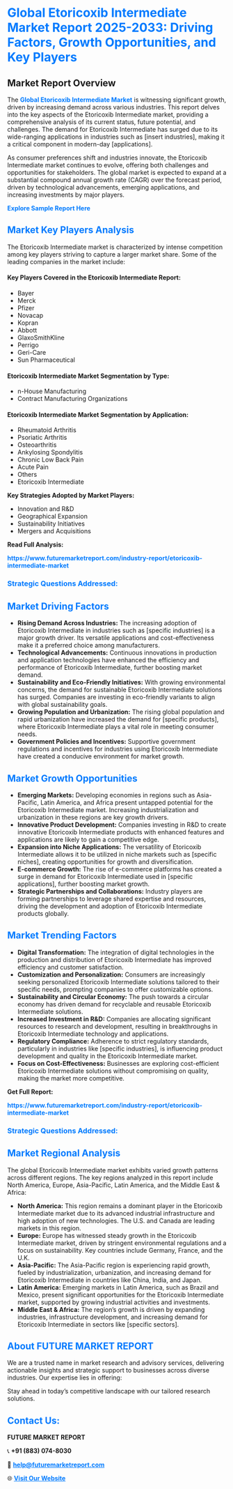 <h1 style="color: #007BFF;">Global Etoricoxib Intermediate Market Report 2025-2033: Driving Factors, Growth Opportunities, and Key Players</h1>

<section id="overview">
<h2>Market Report Overview</h2>
<p>The <a href="https://www.futuremarketreport.com/industry-report/etoricoxib-intermediate-market" style="color: #007BFF; text-decoration: none;"><strong>Global Etoricoxib Intermediate Market</strong></a> is witnessing significant growth, driven by increasing demand across various industries. This report delves into the key aspects of the Etoricoxib Intermediate market, providing a comprehensive analysis of its current status, future potential, and challenges. The demand for Etoricoxib Intermediate has surged due to its wide-ranging applications in industries such as [insert industries], making it a critical component in modern-day [applications].</p>
<p>As consumer preferences shift and industries innovate, the Etoricoxib Intermediate market continues to evolve, offering both challenges and opportunities for stakeholders. The global market is expected to expand at a substantial compound annual growth rate (CAGR) over the forecast period, driven by technological advancements, emerging applications, and increasing investments by major players.</p>
</section>

<section id="overview">
<p><a href="https://www.futuremarketreport.com/request-sample/reportId=108336" style="color: #007BFF; text-decoration: none;"><strong>Explore Sample Report Here</strong></a></p>
</section>

<section id="key-players">
<h2 style="color: #007BFF;">Market Key Players Analysis</h2>
<p>The Etoricoxib Intermediate market is characterized by intense competition among key players striving to capture a larger market share. Some of the leading companies in the market include:</p>
<h4>Key Players Covered in the Etoricoxib Intermediate Report:</h4>
<ul><li>Bayer</li><li>Merck</li><li>Pfizer</li><li>Novacap</li><li>Kopran</li><li>Abbott</li><li>GlaxoSmithKline</li><li>Perrigo</li><li>Geri-Care</li><li>Sun Pharmaceutical</li></ul>
<h4>Etoricoxib Intermediate Market Segmentation by Type:</h4>
<ul><li>n-House Manufacturing</li><li>Contract Manufacturing Organizations</li></ul>

<h4>Etoricoxib Intermediate Market Segmentation by Application:</h4>
<ul><li>Rheumatoid Arthritis</li><li>Psoriatic Arthritis</li><li>Osteoarthritis</li><li>Ankylosing Spondylitis</li><li>Chronic Low Back Pain</li><li>Acute Pain</li><li>Others</li><li>Etoricoxib Intermediate</li></ul>
<p><strong>Key Strategies Adopted by Market Players:</strong></p>
<ul>
<li>Innovation and R&D</li>
<li>Geographical Expansion</li>
<li>Sustainability Initiatives</li>
<li>Mergers and Acquisitions</li>
</ul>
</section>

<section>
<p><strong>Read Full Analysis: </strong></p><a href="https://www.futuremarketreport.com/industry-report/etoricoxib-intermediate-market" style="color: #007BFF; text-decoration: none;"><strong>https://www.futuremarketreport.com/industry-report/etoricoxib-intermediate-market</strong></a>
<h3 style="color: #007BFF;">Strategic Questions Addressed:</h3>
</section>

<section id="driving-factors">
<h2 style="color: #007BFF;">Market Driving Factors</h2>
<ul>
<li><strong>Rising Demand Across Industries:</strong> The increasing adoption of Etoricoxib Intermediate in industries such as [specific industries] is a major growth driver. Its versatile applications and cost-effectiveness make it a preferred choice among manufacturers.</li>
<li><strong>Technological Advancements:</strong> Continuous innovations in production and application technologies have enhanced the efficiency and performance of Etoricoxib Intermediate, further boosting market demand.</li>
<li><strong>Sustainability and Eco-Friendly Initiatives:</strong> With growing environmental concerns, the demand for sustainable Etoricoxib Intermediate solutions has surged. Companies are investing in eco-friendly variants to align with global sustainability goals.</li>
<li><strong>Growing Population and Urbanization:</strong> The rising global population and rapid urbanization have increased the demand for [specific products], where Etoricoxib Intermediate plays a vital role in meeting consumer needs.</li>
<li><strong>Government Policies and Incentives:</strong> Supportive government regulations and incentives for industries using Etoricoxib Intermediate have created a conducive environment for market growth.</li>
</ul>
</section>

<section id="growth-opportunities">
<h2 style="color: #007BFF;">Market Growth Opportunities</h2>
<ul>
<li><strong>Emerging Markets:</strong> Developing economies in regions such as Asia-Pacific, Latin America, and Africa present untapped potential for the Etoricoxib Intermediate market. Increasing industrialization and urbanization in these regions are key growth drivers.</li>
<li><strong>Innovative Product Development:</strong> Companies investing in R&D to create innovative Etoricoxib Intermediate products with enhanced features and applications are likely to gain a competitive edge.</li>
<li><strong>Expansion into Niche Applications:</strong> The versatility of Etoricoxib Intermediate allows it to be utilized in niche markets such as [specific niches], creating opportunities for growth and diversification.</li>
<li><strong>E-commerce Growth:</strong> The rise of e-commerce platforms has created a surge in demand for Etoricoxib Intermediate used in [specific applications], further boosting market growth.</li>
<li><strong>Strategic Partnerships and Collaborations:</strong> Industry players are forming partnerships to leverage shared expertise and resources, driving the development and adoption of Etoricoxib Intermediate products globally.</li>
</ul>
</section>

<section id="trending-factors">
<h2 style="color: #007BFF;">Market Trending Factors</h2>
<ul>
<li><strong>Digital Transformation:</strong> The integration of digital technologies in the production and distribution of Etoricoxib Intermediate has improved efficiency and customer satisfaction.</li>
<li><strong>Customization and Personalization:</strong> Consumers are increasingly seeking personalized Etoricoxib Intermediate solutions tailored to their specific needs, prompting companies to offer customizable options.</li>
<li><strong>Sustainability and Circular Economy:</strong> The push towards a circular economy has driven demand for recyclable and reusable Etoricoxib Intermediate solutions.</li>
<li><strong>Increased Investment in R&D:</strong> Companies are allocating significant resources to research and development, resulting in breakthroughs in Etoricoxib Intermediate technology and applications.</li>
<li><strong>Regulatory Compliance:</strong> Adherence to strict regulatory standards, particularly in industries like [specific industries], is influencing product development and quality in the Etoricoxib Intermediate market.</li>
<li><strong>Focus on Cost-Effectiveness:</strong> Businesses are exploring cost-efficient Etoricoxib Intermediate solutions without compromising on quality, making the market more competitive.</li>
</ul>
</section>

<section>
<p><strong>Get Full Report: </strong></p><a href="https://www.futuremarketreport.com/industry-report/etoricoxib-intermediate-market" style="color: #007BFF; text-decoration: none;"><strong>https://www.futuremarketreport.com/industry-report/etoricoxib-intermediate-market</strong></a>
<h3 style="color: #007BFF;">Strategic Questions Addressed:</h3>
</section>


<section id="regional-analysis">
<h2 style="color: #007BFF;">Market Regional Analysis</h2>
<p>The global Etoricoxib Intermediate market exhibits varied growth patterns across different regions. The key regions analyzed in this report include North America, Europe, Asia-Pacific, Latin America, and the Middle East & Africa:</p>
<ul>
<li><strong>North America:</strong> This region remains a dominant player in the Etoricoxib Intermediate market due to its advanced industrial infrastructure and high adoption of new technologies. The U.S. and Canada are leading markets in this region.</li>
<li><strong>Europe:</strong> Europe has witnessed steady growth in the Etoricoxib Intermediate market, driven by stringent environmental regulations and a focus on sustainability. Key countries include Germany, France, and the U.K.</li>
<li><strong>Asia-Pacific:</strong> The Asia-Pacific region is experiencing rapid growth, fueled by industrialization, urbanization, and increasing demand for Etoricoxib Intermediate in countries like China, India, and Japan.</li>
<li><strong>Latin America:</strong> Emerging markets in Latin America, such as Brazil and Mexico, present significant opportunities for the Etoricoxib Intermediate market, supported by growing industrial activities and investments.</li>
<li><strong>Middle East & Africa:</strong> The region’s growth is driven by expanding industries, infrastructure development, and increasing demand for Etoricoxib Intermediate in sectors like [specific sectors].</li>
</ul>
</section>

<footer>
<h2 style="color: #007BFF;">About FUTURE MARKET REPORT</h2>
<p>We are a trusted name in market research and advisory services, delivering actionable insights and strategic support to businesses across diverse industries. Our expertise lies in offering:</p>

<p>Stay ahead in today’s competitive landscape with our tailored research solutions.</p>

<h2 style="color: #007BFF;">Contact Us:</h2>
<p><strong>FUTURE MARKET REPORT</strong></p>
<p>📞 <strong>+91 (883) 074-8030</strong></p>
<p>📧 <strong><a href="mailto:help@futuremarketreport.com" style="color: #007BFF;">help@futuremarketreport.com</a></strong></p>
<p>🌐 <strong><a href="https://www.futuremarketreport.com/" style="color: #007BFF;">Visit Our Website</a></strong></p>
</footer>